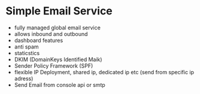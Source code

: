 # Simple Email Service
- fully managed global email service
- allows inbound and outbound
- dashboard features
- anti spam
- staticstics
- DKIM (DomainKeys Identified Maik)
- Sender Policy Framework (SPF)
- flexible IP Deployment, shared ip, dedicated ip etc (send from specific ip adress)
- Send Email from console api or smtp